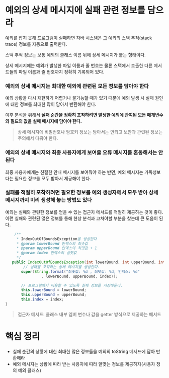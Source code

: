 # 예외의 상세 메시지에 실패 관련 정보를 담으라

예외를 잡지 못해 프로그램이 실패하면 자바 시스템은 그 예외의 스택 추적(stack trace) 정보를 자동으로 출력한다.

스택 추적 정보는 보통 예외의 클래스 이름 뒤에 상세 메시지가 붙는 형태이다.

상세 메시지에는 예외가 발생한 파일 이름과 줄 번호는 물론 스택에서 호출한 다른 메서드들의 파일 이름과 줄 번호까지 정확히 기록되어 있다.

### 예외의 상세 메시지는 최대한 예외에 관련된 모든 정보를 담아야 한다

예외 상황을 다시 재현하기 어렵거나 불가능할 때가 있기 때문에 예외 발생 시 실패 원인에 대한 정보를 최대한 많이 담아서 반환해야 한다.

이후 분석을 위해서 **실패 순간을 정확히 포착하려면 발생한 예외에 관여된 모든 매개변수와 필드의 값을 실패 메시지에 담아야 한다.**
>상세 메시지에 비밀번호나 암호키 정보는 담아서는 안되고 보안과 관련된 정보는 주의해서 다뤄야 한다.

### 예외의 상세 메시지와 최종 사용자에게 보여줄 오류 메시지를 혼동해서는 안 된다

최종 사용자에게는 친절한 안내 메시지를 보여줘야 하는 반면, 예외 메시지는 가독성보다는 필요한 정보를 모두 받아서 제공해야 한다.

### 실패를 적절히 포착하려면 필요한 정보를 예외 생성자에서 모두 받아 상세 메시지까지 미리 생성해 놓는 방법도 있다

예외는 실패와 관련한 정보를 얻을 수 있는 접근자 메서드를 적절히 제공하는 것이 좋다.
이런 실패와 관련된 많은 정보를 통해 현상 분석과 고쳐야할 부분을 찾는데 큰 도움이 된다.

```java
    /**
     * IndexOutOfBoundsException을 생성한다
     * @param lowerBound 인덱스의 최솟값
     * @param upperBound 인덱스의 최댓값 + 1
     * @param index 인덱스의 실젯값
     */
   public IndexOutOfBoundsException(int lowerBound, int upperBound, int index){
        // 실패를 포착하는 상세 메시지를 생성한다.
       super(String.format("최솟값: %d , 최댓값: %d, 인덱스: %d"
                , lowerBound, upperBound, index));

       // 프로그램에서 이용할 수 있도록 실패 정보를 저장해둔다.
       this.lowerBound = lowerBound;
       this.upperBound = upperBound;
       this.index = index;
}
```

>접근자 메서드: 클래스 내부 멤버 변수나 값을 getter 방식으로 제공하는 메서드

# 핵심 정리

- 실패 순간의 상황에 대한 최대한 많은 정보들을 예외의 toString 메서드에 담아 반환해라
- 예외 메시지는 상황에 따라 받는 사용자에 따라 알맞는 정보를 제공하자(사용자 정의 예외 클래스) 

